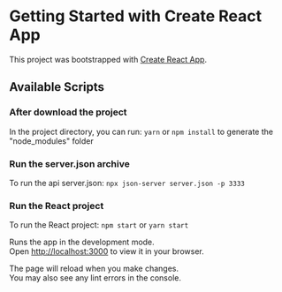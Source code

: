 # Getting Started with Create React App

This project was bootstrapped with [Create React App](https://github.com/facebook/create-react-app).

## Available Scripts

### After download the project

In the project directory, you can run:
`yarn` or `npm install`
to generate the "node_modules" folder

### Run the server.json archive

To run the api server.json:
`npx json-server server.json -p 3333`

### Run the React project

To run the React project:
`npm start` or `yarn start`

Runs the app in the development mode.\
Open [http://localhost:3000](http://localhost:3000) to view it in your browser.

The page will reload when you make changes.\
You may also see any lint errors in the console.
